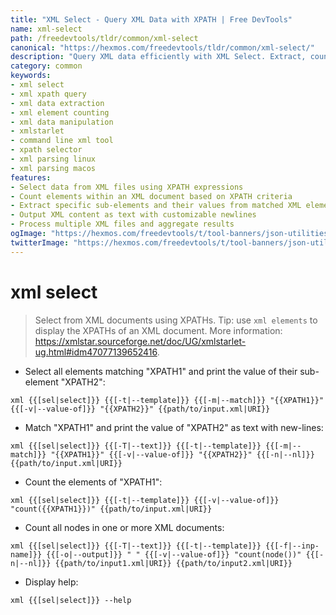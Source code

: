 ```yaml
---
title: "XML Select - Query XML Data with XPATH | Free DevTools"
name: xml-select
path: /freedevtools/tldr/common/xml-select
canonical: "https://hexmos.com/freedevtools/tldr/common/xml-select/"
description: "Query XML data efficiently with XML Select. Extract, count, and manipulate XML elements using XPATH expressions. Free online tool, no registration required."
category: common
keywords:
- xml select
- xml xpath query
- xml data extraction
- xml element counting
- xml data manipulation
- xmlstarlet
- command line xml tool
- xpath selector
- xml parsing linux
- xml parsing macos
features:
- Select data from XML files using XPATH expressions
- Count elements within an XML document based on XPATH criteria
- Extract specific sub-elements and their values from matched XML elements
- Output XML content as text with customizable newlines
- Process multiple XML files and aggregate results
ogImage: "https://hexmos.com/freedevtools/t/tool-banners/json-utilities-banner.png"
twitterImage: "https://hexmos.com/freedevtools/t/tool-banners/json-utilities-banner.png"
---
```


# xml select

> Select from XML documents using XPATHs.
> Tip: use `xml elements` to display the XPATHs of an XML document.
> More information: <https://xmlstar.sourceforge.net/doc/UG/xmlstarlet-ug.html#idm47077139652416>.

- Select all elements matching "XPATH1" and print the value of their sub-element "XPATH2":

`xml {{[sel|select]}} {{[-t|--template]}} {{[-m|--match]}} "{{XPATH1}}" {{[-v|--value-of]}} "{{XPATH2}}" {{path/to/input.xml|URI}}`

- Match "XPATH1" and print the value of "XPATH2" as text with new-lines:

`xml {{[sel|select]}} {{[-T|--text]}} {{[-t|--template]}} {{[-m|--match]}} "{{XPATH1}}" {{[-v|--value-of]}} "{{XPATH2}}" {{[-n|--nl]}} {{path/to/input.xml|URI}}`

- Count the elements of "XPATH1":

`xml {{[sel|select]}} {{[-t|--template]}} {{[-v|--value-of]}} "count({{XPATH1}})" {{path/to/input.xml|URI}}`

- Count all nodes in one or more XML documents:

`xml {{[sel|select]}} {{[-T|--text]}} {{[-t|--template]}} {{[-f|--inp-name]}} {{[-o|--output]}} " " {{[-v|--value-of]}} "count(node())" {{[-n|--nl]}} {{path/to/input1.xml|URI}} {{path/to/input2.xml|URI}}`

- Display help:

`xml {{[sel|select]}} --help`
